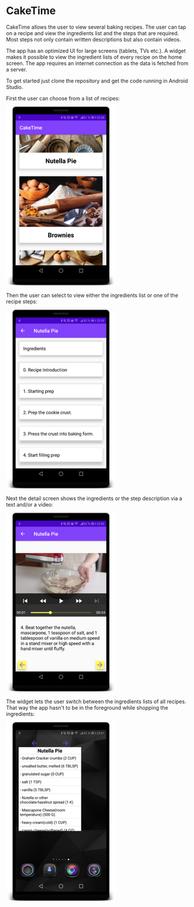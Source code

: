 # CakeTime

CakeTime allows the user to view several baking recipes. The user can tap
on a recipe and view the ingredients list and the steps that are required.
Most steps not only contain written descriptions but also contain videos.

The app has an optimized UI for large screens (tablets, TVs etc.).
A widget makes it possible to view the ingredient lists of every recipe on
the home screen. 
The app requires an internet connection as the data is fetched from a server.

To get started just clone the repository and get the code running in Android Studio.

First the user can choose from a list of recipes:

<img src="CakeTime_Images/device-2018-04-14-225849.png" width="300">

Then the user can select to view either the ingredients list
or one of the recipe steps:

<img src="CakeTime_Images/device-2018-04-14-225939.png" width="300">

Next the detail screen shows the ingredients or the step description via
a text and/or a video:

<img src="CakeTime_Images/device-2018-04-14-230033.png" width="300">

The widget lets the user switch between the ingredients lists of all recipes.
That way the app hasn't to be in the foreground while shopping the
ingredients:

<img src="CakeTime_Images/device-2018-04-14-230153.png" width="300">
